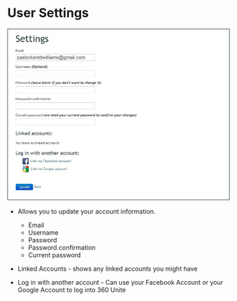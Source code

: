 # User Settings

![Alt Text](images/settingsuser.JPG "")

* Allows you to update your account information.
     * Email
     * Username
     * Password
     * Password confirmation
     * Current password

* Linked Accounts - shows any linked accounts you might have

* Log in with another account - Can use your Facebook Account or your Google Account to log into 360 Unite


